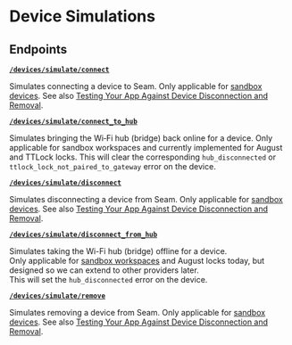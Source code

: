 # Device Simulations

## Endpoints


[**`/devices/simulate/connect`**](./connect.md)

Simulates connecting a device to Seam. Only applicable for [sandbox devices](../../../core-concepts/workspaces/README.md#sandbox-workspaces). See also [Testing Your App Against Device Disconnection and Removal](../../../core-concepts/devices/testing-your-app-against-device-disconnection-and-removal.md).


[**`/devices/simulate/connect_to_hub`**](./connect_to_hub.md)

Simulates bringing the Wi‑Fi hub (bridge) back online for a device.
Only applicable for sandbox workspaces and currently
implemented for August and TTLock locks.
This will clear the corresponding `hub_disconnected` or
`ttlock_lock_not_paired_to_gateway` error on the device.


[**`/devices/simulate/disconnect`**](./disconnect.md)

Simulates disconnecting a device from Seam. Only applicable for [sandbox devices](../../../core-concepts/workspaces/README.md#sandbox-workspaces). See also [Testing Your App Against Device Disconnection and Removal](../../../core-concepts/devices/testing-your-app-against-device-disconnection-and-removal.md).


[**`/devices/simulate/disconnect_from_hub`**](./disconnect_from_hub.md)

Simulates taking the Wi-Fi hub (bridge) offline for a device.  
Only applicable for [sandbox workspaces](../../../core-concepts/workspaces/README.md#sandbox-workspaces) and August locks today, but designed so we can extend to other providers later.  
This will set the `hub_disconnected` error on the device.


[**`/devices/simulate/remove`**](./remove.md)

Simulates removing a device from Seam. Only applicable for [sandbox devices](../../../core-concepts/workspaces/README.md#sandbox-workspaces). See also [Testing Your App Against Device Disconnection and Removal](../../../core-concepts/devices/testing-your-app-against-device-disconnection-and-removal.md).


